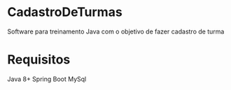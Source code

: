 # CadastroDeTurmas

Software para treinamento Java com o objetivo de fazer cadastro de turma

# Requisitos

Java 8+
Spring Boot
MySql
